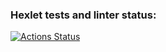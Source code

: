 ### Hexlet tests and linter status:
[![Actions Status](https://github.com/funkylen/php-project-lvl3/workflows/hexlet-check/badge.svg)](https://github.com/funkylen/php-project-lvl3/actions)
